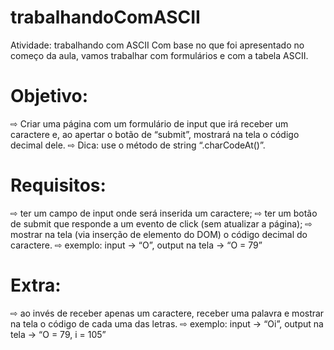 # trabalhandoComASCII
Atividade: trabalhando com ASCII
Com base no que foi apresentado no começo da aula, vamos trabalhar com formulários e com a
tabela ASCII.
<h1>Objetivo:</h1>
⇨ Criar uma página com um formulário de input que irá receber um caractere e, ao apertar o botão de
“submit”, mostrará na tela o código decimal dele.
⇨ Dica: use o método de string “.charCodeAt()”.
<h1>Requisitos:</h1>
⇨ ter um campo de input onde será inserida um caractere;
⇨ ter um botão de submit que responde a um evento de click (sem atualizar a página);
⇨ mostrar na tela (via inserção de elemento do DOM) o código decimal do caractere.
⇨ exemplo: input -> “O”, output na tela -> “O = 79”
<h1>Extra:</h1>
⇨ ao invés de receber apenas um caractere, receber uma palavra e mostrar na tela o código de cada uma
das letras.
⇨ exemplo: input -> “Oi”, output na tela -> “O = 79, i = 105”
